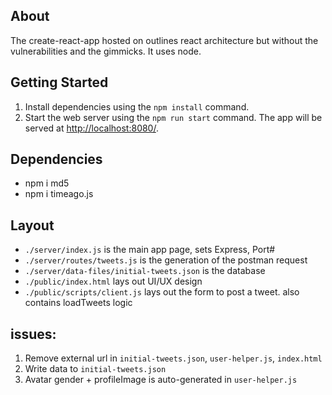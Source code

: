 

## About
The create-react-app hosted on outlines react architecture but without the vulnerabilities and the gimmicks. It uses node.


## Getting Started
1. Install dependencies using the `npm install` command.
2. Start the web server using the `npm run start` command. The app will be served at <http://localhost:8080/>.

## Dependencies
- npm i md5
- npm i timeago.js

## Layout
- `./server/index.js` is the main app page, sets Express, Port#
- `./server/routes/tweets.js` is the generation of the postman request
- `./server/data-files/initial-tweets.json` is the database
- `./public/index.html` lays out UI/UX design
- `./public/scripts/client.js` lays out the form to post a tweet. also contains loadTweets logic


## issues:
1. Remove external url in `initial-tweets.json`, `user-helper.js`, `index.html`
2. Write data to `initial-tweets.json`
3. Avatar gender + profileImage is auto-generated in `user-helper.js`